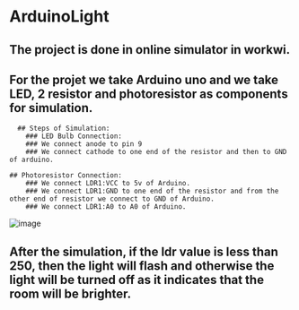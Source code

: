 # ArduinoLight

## The project is done in online simulator in workwi.
## For the projet we take Arduino uno and we take LED, 2 resistor and photoresistor as components for simulation.
      ## Steps of Simulation:
        ### LED Bulb Connection:
        ### We connect anode to pin 9
        ### We connect cathode to one end of the resistor and then to GND of arduino.

    ## Photoresistor Connection:
        ### We connect LDR1:VCC to 5v of Arduino.
        ### We connect LDR1:GND to one end of the resistor and from the other end of resistor we connect to GND of Arduino.
        ### We connect LDR1:A0 to A0 of Arduino.


![image](https://github.com/RokayaNeeraj/ArduinoLight/assets/83056819/9686fe06-5118-4628-9f36-7735e2e5b298)


## After the simulation, if the ldr value is less than 250, then the light will flash and otherwise the light will be turned off as it indicates that the room will be brighter.
